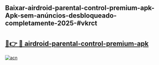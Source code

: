 ## Baixar-airdroid-parental-control-premium-apk-Apk-sem-anúncios-desbloqueado-completamente-2025-#vkrct

# <h2><a href="https://ainizakaria.my?title=airdroid-parental-control-premium-apk&ref=20M">🔗👉 🔴 airdroid-parental-control-premium-apk</a></h2>

[![acn](https://github.com/user-attachments/assets/0f9c940e-d8b0-45ae-aac7-cd30a18b3e1c)](https://ainizakaria.my?title=airdroid-parental-control-premium-apk&ref=20M)

